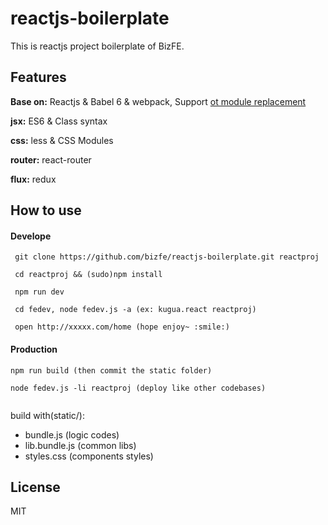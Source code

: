 # reactjs-boilerplate

This is reactjs project boilerplate of BizFE.

## Features

**Base on:** Reactjs & Babel 6 & webpack, Support [ot module replacement](https://webpack.github.io/docs/webpack-dev-middleware.html)

**jsx:** ES6 & Class syntax

**css:** less & CSS Modules

**router:** react-router

**flux:** redux


## How to use 

#### Develope
```shell
 git clone https://github.com/bizfe/reactjs-boilerplate.git reactproj

 cd reactproj && (sudo)npm install 

 npm run dev

 cd fedev, node fedev.js -a (ex: kugua.react reactproj)

 open http://xxxxx.com/home (hope enjoy~ :smile:)

```
#### Production
```
npm run build (then commit the static folder)

node fedev.js -li reactproj (deploy like other codebases)
	
```

build with(static/): 
- bundle.js (logic codes)
- lib.bundle.js (common libs)
- styles.css (components styles)

## License

MIT
